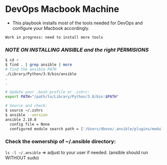 # DevOps Macbook Machine
* This playbook installs most of the tools needed for DevOps and configure your Macbook accordingly.

`Work in progress: need to install more tools`

### _NOTE ON INSTALLING ANSIBLE and the right PERMISIONS_

```bash
$ cd ~
$ find . | grep ansible | more
# find the ansible PATH
./Library/Python/3.9/bin/ansible
.
.

# Update your .bash_profile or .zshrc:
export PATH="/path/to/Library/Python/3.8/bin:$PATH"

# Source and check:
$ source ~/.zshrc
$ ansible --version
ansible 2.10.8
  config file = None
  configured module search path = ['/Users/dbove/.ansible/plugins/modules', '/usr/share/ansible/plugins/modules']
```
### Check the ownership of ~/.ansible directory:
`ls -l ~/.ansible` => adjust to your user if needed. (ansible should run WITHOUT sudo)
